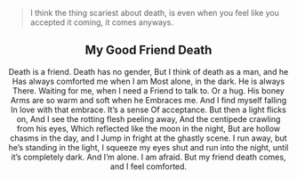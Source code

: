 > I think the thing scariest about death, is even when you feel like you accepted it coming, it comes anyways.

<div align="center">

## My Good Friend Death

Death is a friend. Death has no gender,
But I think of death as a man, and he
Has always comforted me when I am
Most alone, in the dark. He is always
There. Waiting for me, when I need a
Friend to talk to. Or a hug. His boney
Arms are so warm and soft when he 
Embraces me. And I find myself falling
In love with that embrace. It’s a sense
Of acceptance. But then a light flicks on,
And I see the rotting flesh peeling away,
And the centipede crawling from his eyes,
Which reflected like the moon in the night,
But are hollow chasms in the day, and I
Jump in fright at the ghastly scene. 
I run away, but he’s standing in the light,
I squeeze my eyes shut and run into the night, 
until it’s completely dark.
And I’m alone. I am afraid. 
But my friend death comes, and I feel 
comforted. 
